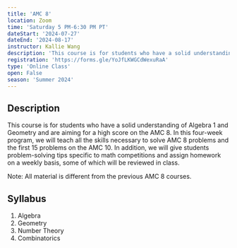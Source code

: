 ```yaml
---
title: 'AMC 8'
location: Zoom
time: 'Saturday 5 PM-6:30 PM PT'
dateStart: '2024-07-27'
dateEnd: '2024-08-17'
instructor: Kallie Wang
description: 'This course is for students who have a solid understanding of Algebra 1 and Geometry and are aiming for a high score on the AMC 8.'
registration: 'https://forms.gle/YoJfLKWGCdWexuRaA'
type: 'Online Class'
open: False
season: 'Summer 2024'
---
```


## Description

This course is for students who have a solid understanding of Algebra 1 and Geometry and are aiming for a high score on the AMC 8. In this four-week program, we will teach all the skills necessary to solve AMC 8 problems and the first 15 problems on the AMC 10. In addition, we will give students problem-solving tips specific to math competitions and assign homework on a weekly basis, some of which will be reviewed in class.

Note: All material is different from the previous AMC 8 courses.

## Syllabus

1. Algebra
2. Geometry
3. Number Theory
4. Combinatorics
